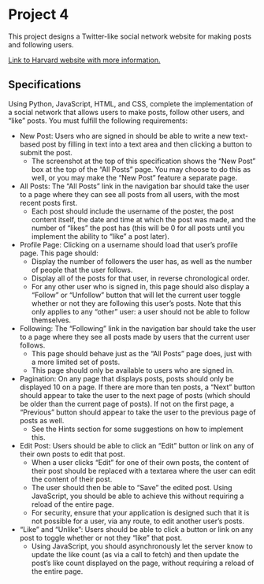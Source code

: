 # Project 4
This project designs  a Twitter-like social network website for making posts and following users.

[Link to Harvard website with more information.](https://cs50.harvard.edu/web/2020/projects/4/network/)

## Specifications
Using Python, JavaScript, HTML, and CSS, complete the implementation of a social network that allows users to make posts, follow other users, and “like” posts. You must fulfill the following requirements:

- New Post: Users who are signed in should be able to write a new text-based post by filling in text into a text area
and then clicking a button to submit the post.
  - The screenshot at the top of this specification shows the “New Post” box at the top of the “All Posts” page. You
  may choose to do this as well, or you may make the “New Post” feature a separate page.
- All Posts: The “All Posts” link in the navigation bar should take the user to a page where they can see all posts
from all users, with the most recent posts first.
  - Each post should include the username of the poster, the post content itself, the date and time at which the post
  was made, and the number of “likes” the post has (this will be 0 for all posts until you implement the ability to
  “like” a post later).
- Profile Page: Clicking on a username should load that user’s profile page. This page should:
  - Display the number of followers the user has, as well as the number of people that the user follows.
  - Display all of the posts for that user, in reverse chronological order.
  - For any other user who is signed in, this page should also display a “Follow” or “Unfollow” button that will let
  the current user toggle whether or not they are following this user’s posts. Note that this only applies to any
  “other” user: a user should not be able to follow themselves.
- Following: The “Following” link in the navigation bar should take the user to a page where they see all posts made by
users that the current user follows. 
  - This page should behave just as the “All Posts” page does, just with a more limited set of posts. 
  - This page should only be available to users who are signed in.
- Pagination: On any page that displays posts, posts should only be displayed 10 on a page. If there are more than ten
posts, a “Next” button should appear to take the user to the next page of posts (which should be older than the current
page of posts). If not on the first page, a “Previous” button should appear to take the user to the previous page of
posts as well.
  - See the Hints section for some suggestions on how to implement this.
- Edit Post: Users should be able to click an “Edit” button or link on any of their own posts to edit that post.
  - When a user clicks “Edit” for one of their own posts, the content of their post should be replaced with a textarea
  where the user can edit the content of their post.
  - The user should then be able to “Save” the edited post. Using JavaScript, you should be able to achieve this without
  requiring a reload of the entire page.
  - For security, ensure that your application is designed such that it is not possible for a user, via any route, to
  edit another user’s posts.
- “Like” and “Unlike”: Users should be able to click a button or link on any post to toggle whether or not they “like”
that post.
  - Using JavaScript, you should asynchronously let the server know to update the like count (as via a call to fetch)
  and then update the post’s like count displayed on the page, without requiring a reload of the entire page.